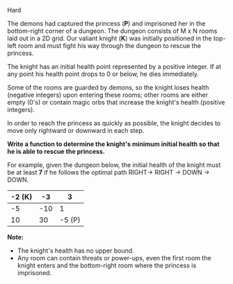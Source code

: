 Hard

The demons had captured the princess (**P**) and imprisoned her in the bottom-right corner of a dungeon. The dungeon consists of M x N rooms laid out in a 2D grid. Our valiant knight (**K**) was initially positioned in the top-left room and must fight his way through the dungeon to rescue the princess.

The knight has an initial health point represented by a positive integer. If at any point his health point drops to 0 or below, he dies immediately.

Some of the rooms are guarded by demons, so the knight loses health (negative integers) upon entering these rooms; other rooms are either empty (0's) or contain magic orbs that increase the knight's health (positive integers).

In order to reach the princess as quickly as possible, the knight decides to move only rightward or downward in each step.

 

**Write a function to determine the knight's minimum initial health so that he is able to rescue the princess.**

For example, given the dungeon below, the initial health of the knight must be at least **7** if he follows the optimal path RIGHT-> RIGHT -> DOWN -> DOWN.

| -2 (K) | -3 | 3 |
|---|---|---|
|-5 | -10 | 1 |
| 10 | 30 | -5 (P) |

**Note:**

- The knight's health has no upper bound.
- Any room can contain threats or power-ups, even the first room the knight enters and the bottom-right room where the princess is imprisoned.
